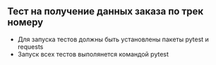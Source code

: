 ## Тест на получение данных заказа по трек номеру
- Для запуска тестов должны быть установлены пакеты pytest и requests
- Запуск всех тестов выполянется командой pytest